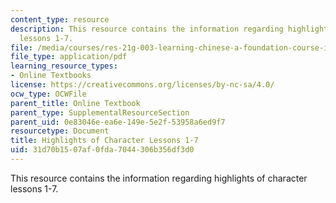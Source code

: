 ```yaml
---
content_type: resource
description: This resource contains the information regarding highlights of character
  lessons 1-7.
file: /media/courses/res-21g-003-learning-chinese-a-foundation-course-in-mandarin-spring-2011/31d70b1507af0fda7044306b356df3d0_MITRES_21G_003S11_char_hts.pdf
file_type: application/pdf
learning_resource_types:
- Online Textbooks
license: https://creativecommons.org/licenses/by-nc-sa/4.0/
ocw_type: OCWFile
parent_title: Online Textbook
parent_type: SupplementalResourceSection
parent_uid: 0e83046e-ea6e-149e-5e2f-53958a6ed9f7
resourcetype: Document
title: Highlights of Character Lessons 1-7
uid: 31d70b15-07af-0fda-7044-306b356df3d0
---
```

This resource contains the information regarding highlights of character lessons 1-7.